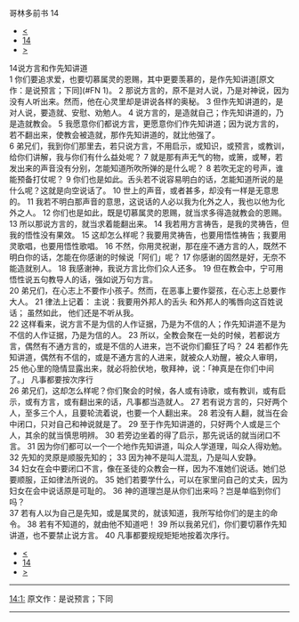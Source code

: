﻿





 哥林多前书 14




* [<](bible/1CO13.md)
* [14](bible/1CO.md)
* [>](bible/1CO15.md)



 
14说方言和作先知讲道  
1 你们要追求爱，也要切慕属灵的恩赐，其中更要羡慕的，是作先知讲道[原文作：是说预言；下同](#FN 1)。 
2 那说方言的，原不是对人说，乃是对神说，因为没有人听出来。然而，他在心灵里却是讲说各样的奥秘。 
3 但作先知讲道的，是对人说，要造就、安慰、劝勉人。 
4 说方言的，是造就自己；作先知讲道的，乃是造就教会。 
5 我愿意你们都说方言，更愿意你们作先知讲道；因为说方言的，若不翻出来，使教会被造就，那作先知讲道的，就比他强了。  
6 弟兄们，我到你们那里去，若只说方言，不用启示，或知识，或预言，或教训，给你们讲解，我与你们有什么益处呢？ 
7 就是那有声无气的物，或箫，或琴，若发出来的声音没有分别，怎能知道所吹所弹的是什么呢？ 
8 若吹无定的号声，谁能预备打仗呢？ 
9 你们也是如此。舌头若不说容易明白的话，怎能知道所说的是什么呢？这就是向空说话了。 
10 世上的声音，或者甚多，却没有一样是无意思的。 
11 我若不明白那声音的意思，这说话的人必以我为化外之人，我也以他为化外之人。 
12 你们也是如此，既是切慕属灵的恩赐，就当求多得造就教会的恩赐。 
13 所以那说方言的，就当求着能翻出来。 
14 我若用方言祷告，是我的灵祷告，但我的悟性没有果效。 
15 这却怎么样呢？我要用灵祷告，也要用悟性祷告；我要用灵歌唱，也要用悟性歌唱。 
16 不然，你用灵祝谢，那在座不通方言的人，既然不明白你的话，怎能在你感谢的时候说「阿们」呢？ 
17 你感谢的固然是好，无奈不能造就别人。 
18 我感谢神，我说方言比你们众人还多。 
19 但在教会中，宁可用悟性说五句教导人的话，强如说万句方言。  
20 弟兄们，在心志上不要作小孩子。然而，在恶事上要作婴孩，在心志上总要作大人。 
21 律法上记着： 主说：我要用外邦人的舌头 和外邦人的嘴唇向这百姓说话； 虽然如此， 他们还是不听从我。  
22 这样看来，说方言不是为信的人作证据，乃是为不信的人；作先知讲道不是为不信的人作证据，乃是为信的人。 
23 所以，全教会聚在一处的时候，若都说方言，偶然有不通方言的，或是不信的人进来，岂不说你们癫狂了吗？ 
24 若都作先知讲道，偶然有不信的，或是不通方言的人进来，就被众人劝醒，被众人审明， 
25 他心里的隐情显露出来，就必将脸伏地，敬拜神，说：「神真是在你们中间了。」 凡事都要按次序行  
26 弟兄们，这却怎么样呢？你们聚会的时候，各人或有诗歌，或有教训，或有启示，或有方言，或有翻出来的话，凡事都当造就人。 
27 若有说方言的，只好两个人，至多三个人，且要轮流着说，也要一个人翻出来。 
28 若没有人翻，就当在会中闭口，只对自己和神说就是了。 
29 至于作先知讲道的，只好两个人或是三个人，其余的就当慎思明辨。 
30 若旁边坐着的得了启示，那先说话的就当闭口不言。 
31 因为你们都可以一个一个地作先知讲道，叫众人学道理，叫众人得劝勉。 
32 先知的灵原是顺服先知的； 
33 因为神不是叫人混乱，乃是叫人安静。  
34 妇女在会中要闭口不言，像在圣徒的众教会一样，因为不准她们说话。她们总要顺服，正如律法所说的。 
35 她们若要学什么，可以在家里问自己的丈夫，因为妇女在会中说话原是可耻的。 
36 神的道理岂是从你们出来吗？岂是单临到你们吗？  
37 若有人以为自己是先知，或是属灵的，就该知道，我所写给你们的是主的命令。 
38 若有不知道的，就由他不知道吧！ 
39 所以我弟兄们，你们要切慕作先知讲道，也不要禁止说方言。 
40 凡事都要规规矩矩地按着次序行。 
* [<](bible/1CO13.md)
* [14](bible/1CO.md)
* [>](bible/1CO15.md)





---


[14:1:](#V1)
原文作：是说预言；下同




---









